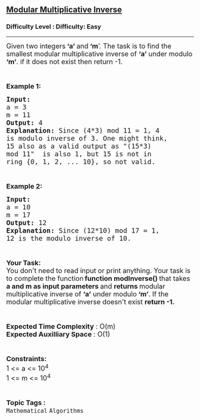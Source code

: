<h2><a href="https://www.geeksforgeeks.org/problems/modular-multiplicative-inverse-1587115620/1">Modular Multiplicative Inverse</a></h2><h3>Difficulty Level : Difficulty: Easy</h3><hr><div class="problems_problem_content__Xm_eO"><p><span style="font-size: 18px;">Given two integers<strong> ‘a’ </strong>and<strong> ‘m</strong>’. The task is to find the smallest modular multiplicative inverse of <strong>‘a’</strong> under modulo<strong> ‘m’</strong>. if it does not exist then return -1.</span></p>
<p>&nbsp;</p>
<p><span style="font-size: 18px;"><strong>Example 1:</strong></span></p>
<pre><span style="font-size: 18px;"><strong>Input:
</strong>a = 3
m = 11
<strong>Output: </strong>4
<strong>Explanation: </strong>Since (4*3) mod 11 = 1, 4 
is modulo inverse of 3. One might think,
15 also as a valid output as "(15*3)
mod 11"  is also 1, but 15 is not in 
ring {0, 1, 2, ... 10}, so not valid.</span></pre>
<p>&nbsp;</p>
<p><span style="font-size: 18px;"><strong>Example 2:</strong></span></p>
<pre><span style="font-size: 18px;"><strong>Input:
</strong>a = 10
m = 17
<strong>Output: </strong>12
<strong>Explanation: </strong>Since (12*10) mod 17 = 1,
12 is the modulo inverse of 10.</span></pre>
<p>&nbsp;</p>
<p><span style="font-size: 18px;"><strong>Your Task:</strong><br>You don't need to read input or print anything. Your task is to complete the function</span><strong> </strong><span style="font-size: 18px;"> <strong>function modInverse()&nbsp;</strong>that takes <strong>a and m as input parameters </strong>and <strong>returns </strong>modular multiplicative inverse of <strong>‘a’</strong> under modulo<strong> ‘m’</strong>. If the modular multiplicative inverse doesn't exist&nbsp;<strong>return -1.</strong></span></p>
<p>&nbsp;</p>
<p><span style="font-size: 18px;"><strong>Expected Time Complexity</strong> : O(m)<br><strong>Expected Auxilliary Space</strong> : O(1)</span></p>
<p>&nbsp;</p>
<p><span style="font-size: 18px;"><strong>Constraints:</strong><br>1 &lt;= a&nbsp;&lt;= 10<sup>4</sup><br>1 &lt;= m &lt;= 10<sup>4</sup></span></p></div><br><p><span style=font-size:18px><strong>Topic Tags : </strong><br><code>Mathematical</code>&nbsp;<code>Algorithms</code>&nbsp;
